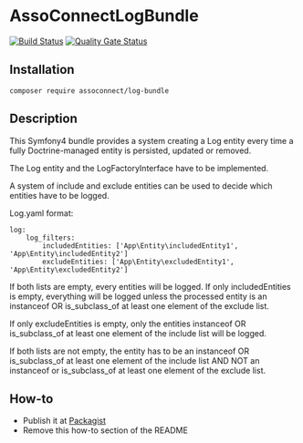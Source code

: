 # AssoConnectLogBundle

[![Build Status](https://travis-ci.org/assoconnect/log-bundle.svg?branch=master)](https://travis-ci.org/assoconnect/log-bundle)
[![Quality Gate Status](https://sonarcloud.io/api/project_badges/measure?project=assoconnect_log-bundle&metric=alert_status)](https://sonarcloud.io/dashboard?id=assoconnect_log-bundle)


## Installation
```
composer require assoconnect/log-bundle
```

## Description

This Symfony4 bundle provides a system creating a Log entity every time a fully Doctrine-managed entity is persisted, updated or removed.

The Log entity and the LogFactoryInterface have to be implemented.

A system of include and exclude entities can be used to decide which entities have to be logged.

Log.yaml format:
```
log:
    log_filters:
        includedEntities: ['App\Entity\includedEntity1', 'App\Entity\includedEntity2']
        excludeEntities: ['App\Entity\excludedEntity1', 'App\Entity\excludedEntity2']
```

If both lists are empty, every entities will be logged.
If only includedEntities is empty,
everything will be logged unless the processed entity is
an instanceof OR is_subclass_of at least one element of the exclude list.

If only excludeEntities is empty,
only the entities instanceof OR is_subclass_of at least one element of the include list will be logged.

If both lists are not empty,
the entity has to be an instanceof OR is_subclass_of at least one element of the include list
AND NOT an instanceof or is_subclass_of at least one element of the exclude list.


## How-to

* Publish it at [Packagist](https://packagist.org/packages/submit)
* Remove this how-to section of the README
